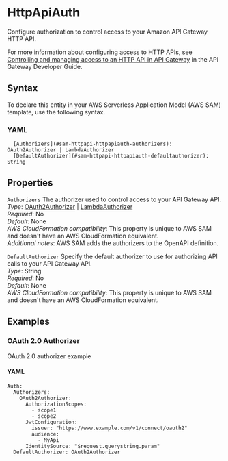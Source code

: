 # HttpApiAuth<a name="sam-property-httpapi-httpapiauth"></a>

Configure authorization to control access to your Amazon API Gateway HTTP API\.

For more information about configuring access to HTTP APIs, see [Controlling and managing access to an HTTP API in API Gateway](https://docs.aws.amazon.com/apigateway/latest/developerguide/http-api-access-control.html) in the API Gateway Developer Guide\.

## Syntax<a name="sam-property-httpapi-httpapiauth-syntax"></a>

To declare this entity in your AWS Serverless Application Model \(AWS SAM\) template, use the following syntax\.

### YAML<a name="sam-property-httpapi-httpapiauth-syntax.yaml"></a>

```
  [Authorizers](#sam-httpapi-httpapiauth-authorizers): OAuth2Authorizer | LambdaAuthorizer
  [DefaultAuthorizer](#sam-httpapi-httpapiauth-defaultauthorizer): String
```

## Properties<a name="sam-property-httpapi-httpapiauth-properties"></a>

 `Authorizers`   <a name="sam-httpapi-httpapiauth-authorizers"></a>
The authorizer used to control access to your API Gateway API\.  
*Type*: [OAuth2Authorizer](sam-property-httpapi-oauth2authorizer.md) \| [LambdaAuthorizer](sam-property-httpapi-lambdaauthorizer.md)  
*Required*: No  
*Default*: None  
*AWS CloudFormation compatibility*: This property is unique to AWS SAM and doesn't have an AWS CloudFormation equivalent\.  
*Additional notes*: AWS SAM adds the authorizers to the OpenAPI definition\.

 `DefaultAuthorizer`   <a name="sam-httpapi-httpapiauth-defaultauthorizer"></a>
Specify the default authorizer to use for authorizing API calls to your API Gateway API\.  
*Type*: String  
*Required*: No  
*Default*: None  
*AWS CloudFormation compatibility*: This property is unique to AWS SAM and doesn't have an AWS CloudFormation equivalent\.

## Examples<a name="sam-property-httpapi-httpapiauth--examples"></a>

### OAuth 2\.0 Authorizer<a name="sam-property-httpapi-httpapiauth--examples--oauth-2.0-authorizer"></a>

OAuth 2\.0 authorizer example

#### YAML<a name="sam-property-httpapi-httpapiauth--examples--oauth-2.0-authorizer--yaml"></a>

```
Auth:
  Authorizers:
    OAuth2Authorizer:
      AuthorizationScopes:
        - scope1
        - scope2
      JwtConfiguration:
        issuer: "https://www.example.com/v1/connect/oauth2"
        audience:
          - MyApi
      IdentitySource: "$request.querystring.param"
  DefaultAuthorizer: OAuth2Authorizer
```